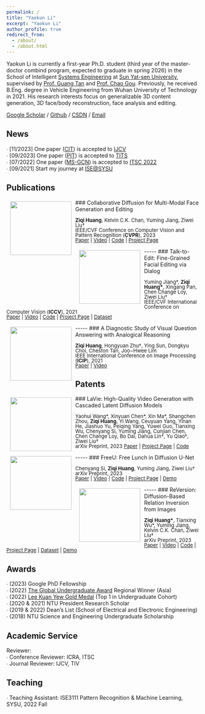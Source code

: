 ```yaml
---
permalink: /
title: "Yaokun Li"
excerpt: "Yaokun Li"
author_profile: true
redirect_from: 
  - /about/
  - /about.html
---
```


Yaokun Li is currently a first-year Ph.D. student (third year of the master-doctor combind program, expected to graduate in spring 2026) in the School of Intelligent [Systems Engineering](https://ise.sysu.edu.cn/index.htm) at [Sun Yat-sen University](https://www.sysu.edu.cn/sysuen/), supervised by [Prof. Guang Tan](https://ise.sysu.edu.cn/teacher/teacher01/1354976.htm) and [Prof. Chao Gou](https://chaogou.github.io/). Previously, he received B.Eng. degree in Vehicle Engineering from Wuhan University of Technology in 2021. His research interests focus on generalizable 3D content generation, 3D face/body reconstruction, face analysis and editing.

[Google Scholar](https://scholar.google.com/citations?user=ui5j3QUAAAAJ&hl=en&oi=ao) / [Github](https://github.com/Iron-LYK) / [CSDN](https://blog.csdn.net/DUDUDUTU?spm=1000.2115.3001.5343) / [Email](liyk58@mail2.sysu.edu.cn)


News
-----
∙ [11/2023] One paper \([CIT](https://link.springer.com/article/10.1007/s11263-023-01935-2)\) is accepted to [IJCV](https://www.springer.com/journal/11263)<br />
∙ [09/2023] One paper \([PIT](https://ieeexplore.ieee.org/abstract/document/10247098)\) is accepted to [TITS](http://iccv2021.thecvf.com)<br />
∙ [07/2022] One paper \([MS-GCN](https://ieeexplore.ieee.org/abstract/document/9922277/)\) is accepted to [ITSC 2022](https://www.ieee-itsc2022.org/#/)<br />
∙ [09/2021] Start my journey at [ISE@SYSU](https://ise.sysu.edu.cn/)

Publications
-----
<img style="float: left; margin:5px 10px" src="../images/paper_teasers/collaborative_diffusion.jpg" width="160" height="140">
### Collaborative Diffusion for Multi-Modal Face Generation and Editing
<p style="line-height:1.0">
<font size="2">
<strong>Ziqi Huang</strong>, Kelvin C.K. Chan, Yuming Jiang, Ziwei Liu†<br />
IEEE/CVF Conference on Computer Vision and Pattern Recognition (<strong>CVPR</strong>), 2023<br />
<a href="https://arxiv.org/abs/2304.10530">Paper</a> | 
<a href="https://www.youtube.com/watch?v=inLK4c8sNhc">Video</a> |
<a href="https://github.com/ziqihuangg/Collaborative-Diffusion">Code</a> |
<a href="https://ziqihuangg.github.io/projects/collaborative-diffusion.html">Project Page</a>

<br />
</font>
</p>
-----
<img style="float: left; margin:5px 10px" src="../images/paper_teasers/celeba_dialog.png" width="160" height="140">
### Talk-to-Edit: Fine-Grained Facial Editing via Dialog
<p style="line-height:1.0">
<font size="2">
Yuming Jiang*, <strong>Ziqi Huang*</strong>, Xingang Pan, Chen Change Loy, Ziwei Liu†<br />
IEEE/CVF International Conference on Computer Vision (<strong>ICCV</strong>), 2021<br />
<a href="https://arxiv.org/abs/2109.04425">Paper</a> | 
<a href="https://www.youtube.com/watch?v=ZKMkQhkMXPI">Video</a> |
<a href="https://github.com/yumingj/Talk-to-Edit">Code</a> |
<a href="https://www.mmlab-ntu.com/project/talkedit/index.html">Project Page</a> |
<a href="https://github.com/ziqihuangg/CelebA-Dialog">Dataset</a>
<br />
</font>
</p>
-----
<img style="float: left; margin:5px 10px" src="../images/paper_teasers/icip2021_thumb.png" width="160" height="140">
### A Diagnostic Study of Visual Question Answering with Analogical Reasoning
<p style="line-height:1.0">
<font size="2">
<strong>Ziqi Huang</strong>, Hongyuan Zhu†, Ying Sun, Dongkyu Choi, Cheston Tan, Joo−Hwee Lim<br />
IEEE International Conference on Image Processing (<strong>ICIP</strong>), 2021<br />
<a href="https://ieeexplore.ieee.org/document/9506539/">Paper</a> | 
<a href="https://www.youtube.com/watch?v=W1TLrhTKPKE">Video</a>
<br />
</font>
</p>

Patents
-----
<img style="float: left; margin:5px 10px" src="../images/paper_teasers/lavie.gif" width="160" height="140">
### LaVie: High-Quality Video Generation with Cascaded Latent Diffusion Models
<p style="line-height:1.0">
<font size="2">
Yaohui Wang*, Xinyuan Chen*, Xin Ma*, Shangchen Zhou, <strong>Ziqi Huang</strong>, Yi Wang, Ceuyuan Yang, Yinan He, Jiashuo Yu, Peiqing Yang, Yuwei Guo, Tianxing Wu, Chenyang Si, Yuming Jiang, Cunjian Chen, Chen Change Loy, Bo Dai, Dahua Lin†, Yu Qiao†, Ziwei Liu† <br />
arXiv Preprint, 2023 
<a href="https://arxiv.org/abs/2309.15103">Paper</a> | 
<a href="https://vchitect.github.io/LaVie-project/">Project Page</a> |
<a href="https://github.com/Vchitect/LaVie">Code</a>
<br />
</font>
</p>
-----
<img style="float: left; margin:5px 10px" src="../images/paper_teasers/freeu_teaser.jpg" width="160" height="140">
### FreeU: Free Lunch in Diffusion U-Net
<p style="line-height:1.0">
<font size="2">
Chenyang Si, <strong>Ziqi Huang</strong>, Yuming Jiang, Ziwei Liu†<br />
arXiv Preprint, 2023<br />
<a href="https://arxiv.org/abs/2309.11497">Paper</a> | 
<a href="https://www.youtube.com/watch?v=-CZ5uWxvX30&t=3s">Video</a> |
<a href="https://github.com/ChenyangSi/FreeU">Code</a> |
<a href="https://chenyangsi.top/FreeU/">Project Page</a> |
<a href="https://huggingface.co/spaces/Ziqi/ReVersion">Demo</a>
<br />
</font>
</p>
-----
<img style="float: left; margin:5px 10px" src="../images/paper_teasers/reversion.jpg" width="160" height="140">
### ReVersion: Diffusion-Based Relation Inversion from Images
<p style="line-height:1.0">
<font size="2">
<strong>Ziqi Huang*</strong>, Tianxing Wu*, Yuming Jiang, Kelvin C.K. Chan, Ziwei Liu†<br />
arXiv Preprint, 2023<br />
<a href="https://arxiv.org/abs/2303.13495">Paper</a> | 
<a href="https://www.youtube.com/watch?v=pkal3yjyyKQ">Video</a> |
<a href="https://github.com/ziqihuangg/ReVersion">Code</a> |
<a href="https://ziqihuangg.github.io/projects/reversion.html">Project Page</a> |
<a href="https://drive.google.com/drive/folders/1FU1Ni-oDpxQCNYKo-ZLEfSGqO-j_Hw7X?usp=sharing">Dataset</a> |
<a href="https://huggingface.co/spaces/ChenyangSi/FreeU">Demo</a>
<br />
</font>
</p>


Awards
-----
∙ \(2023\) Google PhD Fellowship<br />
∙ \(2022\) [The Global Undergraduate Award](https://undergraduateawards.com/winners/regional-winners-2022) Regional Winner (Asia)<br />
∙ \(2022\) [Lee Kuan Yew Gold Medal](https://www.ntu.edu.sg/eee/about-us/student-awards) (Top 1 in Undergraduate Cohort)<br />
∙ \(2020 & 2021\) NTU President Research Scholar<br />
∙ \(2019 & 2022\) Dean’s List (School of Electrical and Electronic Engineering)<br />
∙ \(2018\) NTU Science and Engineering Undergraduate Scholarship<br />

Academic Service
-----
Reviewer:<br />
∙ Conference Reviewer: ICRA, ITSC<br />
∙ Journal Reviewer: IJCV, TIV<br />

Teaching
-----
∙ Teaching Assistant: ISE3111 Pattern Recognition & Machine Learning, SYSU, 2022 Fall
